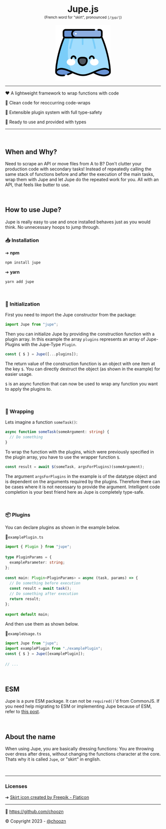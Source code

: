 <div align="center" style="margin: 10px 0">
  <div>
    <h1 style="font-size: 2em; margin-bottom: 0px">Jupe.js</h1>
    <small>(French word for "skirt", pronounced <code>[/ʒyp/]</code>)</small>
  </div>
  <br>
  <img width="180" src="res/icon.png" alt="Vite logo">
</div>
<hr>

❤️ A lightweight framework to wrap functions with code

💚 Clean code for reoccurring code-wraps

💙 Extensible plugin system with full type-safety

🚀 Ready to use and provided with types

<hr>

<br>

## When and Why?

Need to scrape an API or move files from A to B? Don't clutter your production code with secondary tasks! Instead of repeatedly calling the same stack of functions before and after the execution of the main tasks, wrap them with Jupe and let Jupe do the repeated work for you. All with an API, that feels like butter to use.

<br>

## How to use Jupe?

Jupe is really easy to use and once installed behaves just as you would think. No unnecessary hoops to jump through.

### 📥 Installation

➔ **npm**

```bash
npm install jupe
```

➔ **yarn**

```bash
yarn add jupe
```

<br>

### 🌱 Initialization

First you need to import the Jupe constructor from the package:

```ts
import Jupe from "jupe";
```

Then you can initialize Jupe by providing the construction function with a plugin array. In this example the array `plugins` represents an array of Jupe-Plugins with the Jupe-Type `Plugin`.

```ts
const { $ } = Jupe([...plugins]);
```

The return value of the construction function is an object with one item at the key `$`. You can directly destruct the object (as shown in the example) for easier usage.

`$` is an async function that can now be used to wrap any function you want to apply the plugins to.

<br>

### 🎁 Wrapping

Lets imagine a function `someTask()`:

```ts
async function someTask(someArgument: string) {
  // Do something
}
```

To wrap the function with the plugins, which were previously specified in the plugin array, you have to use the wrapper function `$`.

```ts
const result = await $(someTask, argsForPlugins)(someArgument);
```

The argument `argsForPlugins` in the example is of the datatype object and is dependent on the arguments required by the plugins. Therefore there can be cases where it is not necessary to provide the argument. Intelligent code completion is your best friend here as Jupe is completely type-safe.

<br>

### 📦 Plugins

You can declare plugins as shown in the example below.

📁`examplePlugin.ts`

```ts
import { Plugin } from "jupe";

type PluginParams = {
  exampleParameter: string;
};

const main: Plugin<PluginParams> = async (task, params) => {
  // Do something before execution
  const result = await task();
  // Do something after execution
  return result;
};

export default main;
```

And then use them as shown below.

📁`exampleUsage.ts`

```ts
import Jupe from "jupe";
import examplePlugin from "./examplePlugin";
const { $ } = Jupe([examplePlugin]);

// ...
```

<br>

## ESM

Jupe is a pure ESM package. It can not be `required()`'d from CommonJS. If you need help migrating to ESM or implementing Jupe because of ESM, refer to [this post](https://gist.github.com/sindresorhus/a39789f98801d908bbc7ff3ecc99d99c).

<br>

## About the name

When using Jupe, you are basically dressing functions: You are throwing over dress after dress, without changing the functions character at the core. Thats why it is called `Jupe`, or "skirt" in english.

<br>

---

### Licenses

➔ <a href="https://www.flaticon.com/free-icons/skirt" title="skirt icons">Skirt icon created by Freepik - Flaticon</a>

---

🚀 https://github.com/choozn

© Copyright 2023 - [@choozn](https://choozn.dev)
